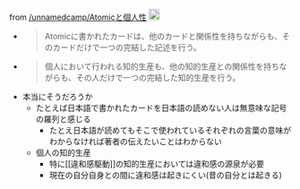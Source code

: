 
from [/unnamedcamp/Atomicと個人性](https://scrapbox.io/unnamedcamp/Atomicと個人性)
<img src='https://scrapbox.io/api/pages/unnamedcamp/nishio/icon' alt='/unnamedcamp/nishio.icon' height="19.5"/>
- > Atomicに書かれたカードは、他のカードと関係性を持ちながらも、そのカードだけで一つの完結した記述を行う。
- >  個人において行われる知的生産も、他の知的生産との関係性を持ちながらも、その人だけで一つの完結した知的生産を行う。
- 本当にそうだろうか
    - たとえば日本語で書かれたカードを日本語の読めない人は無意味な記号の羅列と感じる
        - たとえ日本語が読めてもそこで使われているそれぞれの言葉の意味がわからなければ著者の伝えたいことはわからない
    - 個人の知的生産
        - 特に[[違和感駆動]]の知的生産においては違和感の源泉が必要
        - 現在の自分自身との間に違和感は起きにくい(昔の自分とは起きる)